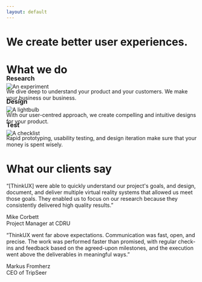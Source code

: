 ```yaml
---
layout: default
---
```


<div class="jumbotron">
  <div class="jumbo-header">
    <h1 class="text-center">We create better user experiences.</h1>
  </div>
</div>
<div class="container">

  <div class="row">
    <div class="col-xs-12">
      <h1 class="text-center">What we do</h1>
    </div>
  </div>

  <div class="row">
    <div class="col-xs-12 col-sm-4">
      <div class="text-center">
        <img class="feature-icon" src="{{ site.baseurl }}/images/experiment-icon.svg" alt="An experiment">
      </div>
      <h3 class="text-center" style="margin-top:-40px">Research</h3>
      <p>We dive deep to understand your product and your customers. We make your business our business.</p>
    </div>
    <div class="col-xs-12 col-sm-4">
      <div class="text-center">
        <img class="feature-icon" src="{{ site.baseurl }}/images/light-icon.svg" alt="A lightbulb">
      </div>
      <h3 class="text-center" style="margin-top:-40px">Design</h3>
      <p>With our user-centred approach, we create compelling and intuitive designs for your product.</p>
    </div>
    <div class="col-xs-12 col-sm-4">
      <div class="text-center">
        <img class="feature-icon" src="{{ site.baseurl }}/images/notes-icon.svg" alt="A checklist">
      </div>
      <h3 class="text-center" style="margin-top:-40px">Test</h3>
      <p>Rapid prototyping, usability testing, and design iteration make sure that your money is spent wisely.</p>
    </div>
  </div>
  
  
  <div class="row">
    <div class="col-xs-12">
      <h1 class="text-center">What our clients say</h1>
    </div>
  </div>
  
  <div class="row">
    <div class="col-xs-12 col-sm-6">
      <div class="testimonial">
        <p>
          “[ThinkUX] were able to quickly understand our project's goals, and design, document, and deliver multiple virtual reality systems that allowed us meet those goals. They enabled us to focus on our research because they consistently delivered high quality results.”
        </p>
      </div>
      <div class="attribution">
        <div class="attr-name">
          Mike Corbett
        </div>
        <div class="attr-title">
          Project Manager at CDRU
        </div>
      </div>
    </div>
    <div class="col-xs-12 col-sm-6">
      <div class="testimonial">
        <p>
“ThinkUX went far above expectations. Communication was fast, open, and precise. The work was performed faster than promised, with regular check-ins and feedback based on the agreed-upon milestones, and the execution went above the deliverables in meaningful ways.”
        </p>
      </div>
      <div class="attribution">
        <div class="attr-name">
          Markus Fromherz
        </div>
        <div class="attr-title">
          CEO of TripSeer
        </div>
      </div>
    </div>
  </div>
  
</div>
